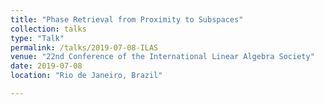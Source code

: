 ```yaml
---
title: "Phase Retrieval from Proximity to Subspaces"
collection: talks
type: "Talk"
permalink: /talks/2019-07-08-ILAS
venue: "22nd Conference of the International Linear Algebra Society"
date: 2019-07-08
location: "Rio de Janeiro, Brazil"

---
```


